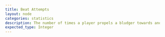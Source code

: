 ```yaml
---
title: Beat Attempts
layout: node
categories: statistics
description: The number of times a player propels a bludger towards another player in order to make a beat.
expected_type: Integer
---
```


